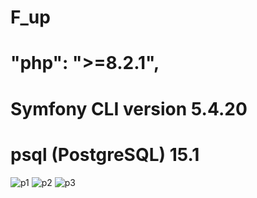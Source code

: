 # F_up
# "php": ">=8.2.1",
# Symfony CLI version 5.4.20
# psql (PostgreSQL) 15.1


![p1](https://user-images.githubusercontent.com/29848785/211271325-000a9dca-1190-4863-90f0-ea76ebe9cb44.png)
![p2](https://user-images.githubusercontent.com/29848785/211271334-5613a779-8de8-46c4-a531-fb56d998d76d.png)
![p3](https://user-images.githubusercontent.com/29848785/211271343-93c4be8a-e795-438f-8349-15696032c381.png)
